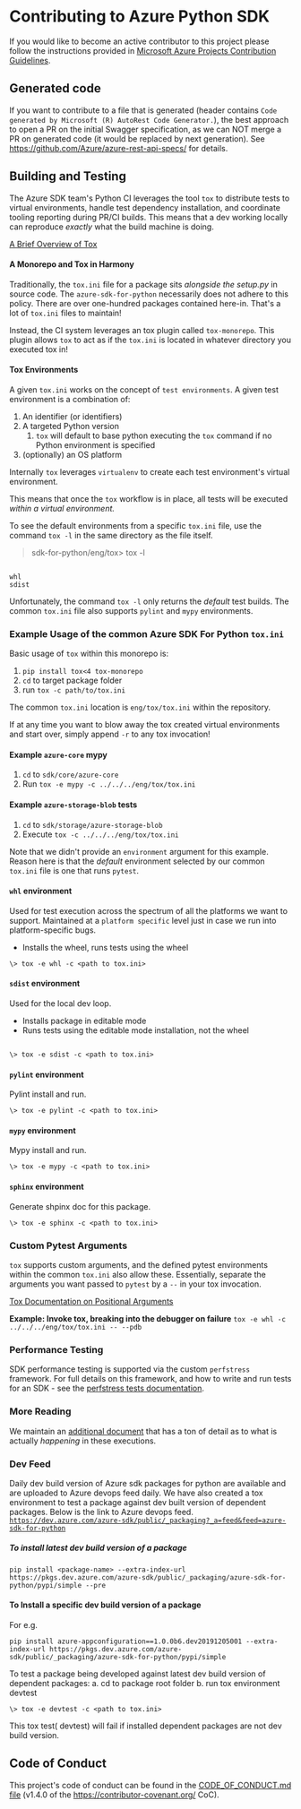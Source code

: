 # Contributing to Azure Python SDK

If you would like to become an active contributor to this project please
follow the instructions provided in [Microsoft Azure Projects Contribution Guidelines](https://opensource.microsoft.com/collaborate/).

## Generated code

If you want to contribute to a file that is generated (header contains `Code generated by Microsoft (R) AutoRest Code Generator.`), the best approach to open a PR on the initial Swagger specification, as we can NOT merge a PR on generated code (it would be replaced by next generation). See https://github.com/Azure/azure-rest-api-specs/ for details.

## Building and Testing

The Azure SDK team's Python CI leverages the tool `tox` to distribute tests to virtual environments, handle test dependency installation, and coordinate tooling reporting during PR/CI builds. This means that a dev working locally can reproduce _exactly_ what the build machine is doing.

[A Brief Overview of Tox](https://tox.readthedocs.io/en/latest/)

#### A Monorepo and Tox in Harmony

Traditionally, the `tox.ini` file for a package sits _alongside the setup.py_ in source code. The `azure-sdk-for-python` necessarily does not adhere to this policy. There are over one-hundred packages contained here-in. That's a lot of `tox.ini` files to maintain!

Instead, the CI system leverages an tox plugin called `tox-monorepo`. This plugin allows `tox` to act as if the `tox.ini` is located in whatever directory you executed tox in!

#### Tox Environments

A given `tox.ini` works on the concept of `test environments`. A given test environment is a combination of:

1. An identifier (or identifiers)
2. A targeted Python version
    1. `tox` will default to base python executing the `tox` command if no Python environment is specified
3. (optionally) an OS platform

Internally `tox` leverages `virtualenv` to create each test environment's virtual environment.

This means that once the `tox` workflow is in place, all tests will be executed _within a virtual environment._

To see the default environments from a specific `tox.ini` file, use the command `tox -l` in the same directory as the file itself.

> sdk-for-python/eng/tox> tox -l

```

whl
sdist

```

Unfortunately, the command `tox -l` only returns the _default_ test builds. The common `tox.ini` file also supports `pylint` and `mypy` environments.

### Example Usage of the common Azure SDK For Python `tox.ini`

Basic usage of `tox` within this monorepo is:

1. `pip install tox<4 tox-monorepo`
2. `cd` to target package folder
3. run `tox -c path/to/tox.ini`

The common `tox.ini` location is `eng/tox/tox.ini` within the repository.

If at any time you want to blow away the tox created virtual environments and start over, simply append `-r` to any tox invocation!

#### Example `azure-core` mypy

1. `cd` to `sdk/core/azure-core`
2. Run `tox -e mypy -c ../../../eng/tox/tox.ini`

#### Example `azure-storage-blob` tests

1. `cd` to `sdk/storage/azure-storage-blob`
2. Execute `tox -c ../../../eng/tox/tox.ini`

Note that we didn't provide an `environment` argument for this example. Reason here is that the _default_ environment selected by our common `tox.ini` file is one that runs `pytest`.

#### `whl` environment
Used for test execution across the spectrum of all the platforms we want to support. Maintained at a `platform specific` level just in case we run into platform-specific bugs.

* Installs the wheel, runs tests using the wheel

```
\> tox -e whl -c <path to tox.ini>

```

#### `sdist` environment
Used for the local dev loop.

* Installs package in editable mode
* Runs tests using the editable mode installation, not the wheel

```

\> tox -e sdist -c <path to tox.ini>

```

#### `pylint` environment
Pylint install and run.

```
\> tox -e pylint -c <path to tox.ini>
```


#### `mypy` environment
Mypy install and run.

```
\> tox -e mypy -c <path to tox.ini>
```

#### `sphinx` environment
Generate shpinx doc for this package.

```
\> tox -e sphinx -c <path to tox.ini>
```

### Custom Pytest Arguments

`tox` supports custom arguments, and the defined pytest environments within the common `tox.ini` also allow these. Essentially, separate the arguments you want passed to `pytest` by a `--` in your tox invocation.

[Tox Documentation on Positional Arguments](https://tox.readthedocs.io/en/latest/example/general.html#interactively-passing-positional-arguments)

**Example: Invoke tox, breaking into the debugger on failure**
`tox -e whl -c ../../../eng/tox/tox.ini -- --pdb`

### Performance Testing

SDK performance testing is supported via the custom `perfstress` framework. For full details on this framework, and how to write and run tests for an SDK - see the [perfstress tests documentation](https://github.com/Azure/azure-sdk-for-python/blob/main/doc/dev/perfstress_tests.md).

### More Reading

We maintain an [additional document](https://github.com/Azure/azure-sdk-for-python/blob/main/doc/eng_sys_checks.md) that has a ton of detail as to what is actually _happening_ in these executions.

### Dev Feed
Daily dev build version of Azure sdk packages for python are available and are uploaded to Azure devops feed daily. We have also created a tox environment to test a package against dev built version of dependent packages. Below is the link to Azure devops feed.
[`https://dev.azure.com/azure-sdk/public/_packaging?_a=feed&feed=azure-sdk-for-python`](https://dev.azure.com/azure-sdk/public/_packaging?_a=feed&feed=azure-sdk-for-python)

##### To install latest dev build version of a package
```
pip install <package-name> --extra-index-url https://pkgs.dev.azure.com/azure-sdk/public/_packaging/azure-sdk-for-python/pypi/simple --pre
```

#### To Install a specific dev build version of a package
For e.g.
```
pip install azure-appconfiguration==1.0.0b6.dev20191205001 --extra-index-url https://pkgs.dev.azure.com/azure-sdk/public/_packaging/azure-sdk-for-python/pypi/simple
```

To test a package being developed against latest dev build version of dependent packages:
a. cd to package root folder
b. run tox environment devtest

```
\> tox -e devtest -c <path to tox.ini>
```

This tox test( devtest) will fail if installed dependent packages are not dev build version.

## Code of Conduct
This project's code of conduct can be found in the
[CODE_OF_CONDUCT.md file](https://github.com/Azure/azure-sdk-for-python/blob/main/CODE_OF_CONDUCT.md)
(v1.4.0 of the https://contributor-covenant.org/ CoC).
